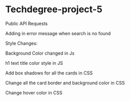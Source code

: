 # Techdegree-project-5
 Public API Requests
 
 Adding in error message when search is no found
 
 Style Changes:
 
 Background Color changed in Js
 
 h1 text title color style in JS

Add box shadows for all the cards in CSS

Change all the card border and background color in CSS

Change hover color in CSS
